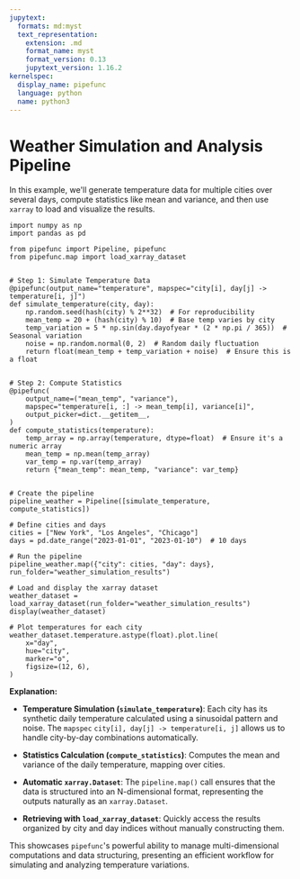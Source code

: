 ```yaml
---
jupytext:
  formats: md:myst
  text_representation:
    extension: .md
    format_name: myst
    format_version: 0.13
    jupytext_version: 1.16.2
kernelspec:
  display_name: pipefunc
  language: python
  name: python3
---
```


# Weather Simulation and Analysis Pipeline

In this example, we'll generate temperature data for multiple cities over several days, compute statistics like mean and variance, and then use `xarray` to load and visualize the results.

```{code-cell} ipython3
import numpy as np
import pandas as pd

from pipefunc import Pipeline, pipefunc
from pipefunc.map import load_xarray_dataset


# Step 1: Simulate Temperature Data
@pipefunc(output_name="temperature", mapspec="city[i], day[j] -> temperature[i, j]")
def simulate_temperature(city, day):
    np.random.seed(hash(city) % 2**32)  # For reproducibility
    mean_temp = 20 + (hash(city) % 10)  # Base temp varies by city
    temp_variation = 5 * np.sin(day.dayofyear * (2 * np.pi / 365))  # Seasonal variation
    noise = np.random.normal(0, 2)  # Random daily fluctuation
    return float(mean_temp + temp_variation + noise)  # Ensure this is a float


# Step 2: Compute Statistics
@pipefunc(
    output_name=("mean_temp", "variance"),
    mapspec="temperature[i, :] -> mean_temp[i], variance[i]",
    output_picker=dict.__getitem__,
)
def compute_statistics(temperature):
    temp_array = np.array(temperature, dtype=float)  # Ensure it's a numeric array
    mean_temp = np.mean(temp_array)
    var_temp = np.var(temp_array)
    return {"mean_temp": mean_temp, "variance": var_temp}


# Create the pipeline
pipeline_weather = Pipeline([simulate_temperature, compute_statistics])

# Define cities and days
cities = ["New York", "Los Angeles", "Chicago"]
days = pd.date_range("2023-01-01", "2023-01-10")  # 10 days

# Run the pipeline
pipeline_weather.map({"city": cities, "day": days}, run_folder="weather_simulation_results")

# Load and display the xarray dataset
weather_dataset = load_xarray_dataset(run_folder="weather_simulation_results")
display(weather_dataset)

# Plot temperatures for each city
weather_dataset.temperature.astype(float).plot.line(
    x="day",
    hue="city",
    marker="o",
    figsize=(12, 6),
)
```

**Explanation:**

- **Temperature Simulation (`simulate_temperature`)**: Each city has its synthetic daily temperature calculated using a sinusoidal pattern and noise. The `mapspec` `city[i], day[j] -> temperature[i, j]` allows us to handle city-by-day combinations automatically.

- **Statistics Calculation (`compute_statistics`)**: Computes the mean and variance of the daily temperature, mapping over cities.

- **Automatic `xarray.Dataset`**: The `pipeline.map()` call ensures that the data is structured into an N-dimensional format, representing the outputs naturally as an `xarray.Dataset`.

- **Retrieving with `load_xarray_dataset`**: Quickly access the results organized by city and day indices without manually constructing them.

This showcases `pipefunc`'s powerful ability to manage multi-dimensional computations and data structuring, presenting an efficient workflow for simulating and analyzing temperature variations.
